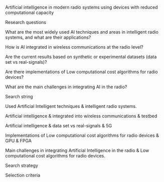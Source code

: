 Artificial intelligence in modern radio systems using devices with reduced computational capacity 

 

Research questions 

What are the most widely used AI techniques and areas in intelligent radio systems, and what are their applications?   

How is AI integrated in wireless communications at the radio level?  

Are the current results based on synthetic or experimental datasets (data set vs real-signals)? 

Are there implementations of Low computational cost algorithms for radio devices? 

What are the main challenges in integrating AI in the radio? 

 

Search string 

Used Artificial Intelligent techniques & intelligent radio systems. 

Artificial intelligence & integrated into wireless communications & testbed 

Artificial intelligence & data set vs real-signals & 5G 

Implementations of Low computational cost algorithms for radio devices & GPU & FPGA 

Main challenges in integrating Artificial Intelligence in the radio & Low computational cost algorithms for radio devices. 

Search strategy 

 

 

Selection criteria 

 
